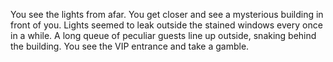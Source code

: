 You see the lights from afar. You get closer and see a mysterious building in front of you. Lights seemed to leak outside the stained windows every once in a while. A long queue of peculiar guests line up outside, snaking behind the building. You see the VIP entrance and take a gamble.
